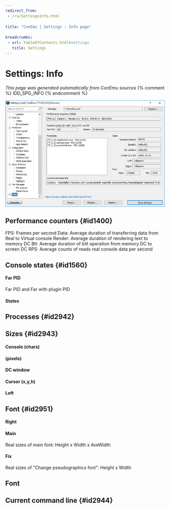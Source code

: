 ```yaml
---
redirect_from:
 - /ru/SettingsInfo.html

title: "ConEmu | Settings › Info page"

breadcrumbs:
 - url: TableOfContents.html#settings
   title: Settings
---
```


# Settings: Info

*This page was generated automatically from ConEmu sources*
{% comment %} IDD_SPG_INFO {% endcomment %}

![ConEmu Settings: Info](/img/Settings-Info.png)



## Performance counters  {#id1400}

FPS: Frames per second Data: Average duration of transferring data from Real to Virtual console Render: Average duration of rendering text to memory DC Blt: Average duration of blit operation from memory DC to screen DC RPS: Average counts of reads real console data per second



## Console states  {#id1560}



#### Far PID
Far PID and Far with plugin PID

#### States




## Processes  {#id2942}







## Sizes  {#id2943}



#### Console (chars)


#### (pixels)


#### DC window


#### Cursor (x,y,h)


#### Left


## Font  {#id2951}



#### Right


#### Main
Real sizes of main font: Height x Width x AveWidth

#### Fix
Real sizes of "Change pseudographics font": Height x Width





## Font





## Current command line  {#id2944}






